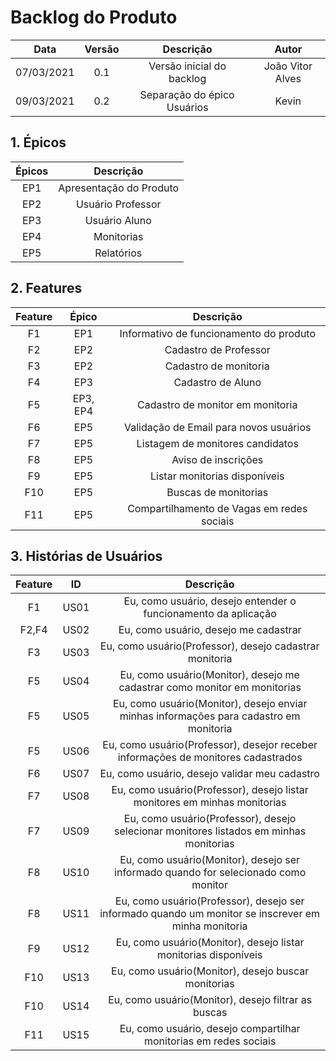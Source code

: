 # Backlog do Produto

|Data|Versão|Descrição|Autor|
|:--:|:--:|:--:|:---:|
| 07/03/2021 | 0.1 | Versão inicial do backlog | João Vitor Alves |
| 09/03/2021 | 0.2 | Separação do épico Usuários | Kevin |

## 1. Épicos

|Épicos|Descrição|
|:--:|:--:|
|EP1|Apresentação do Produto|
|EP2|Usuário Professor      |
|EP3|Usuário Aluno          |
|EP4|Monitorias             |
|EP5|Relatórios             |


## 2. Features

|Feature|Épico|Descrição|
|:--:|:--:|:--:|
|F1|EP1| Informativo de funcionamento do produto    |
|F2|EP2| Cadastro de Professor                      |
|F3|EP2| Cadastro de monitoria                        |
|F4|EP3| Cadastro de Aluno                          |
|F5|EP3, EP4| Cadastro de monitor em monitoria        |
|F6|EP5| Validação de Email para novos usuários     |
|F7|EP5| Listagem de monitores candidatos           |
|F8|EP5| Aviso de inscrições                        |
|F9|EP5| Listar monitorias disponíveis                |
|F10|EP5| Buscas de monitorias                        |
|F11|EP5| Compartilhamento de Vagas em redes sociais|

## 3. Histórias de Usuários

|Feature|ID|Descrição|
|:--:|-----|:--:|
|F1|US01| Eu, como usuário, desejo entender o funcionamento da aplicação|
|F2,F4|US02| Eu, como usuário, desejo me cadastrar|
|F3|US03| Eu, como usuário(Professor), desejo cadastrar monitoria|
|F5|US04| Eu, como usuário(Monitor), desejo me cadastrar como monitor em monitorias|
|F5|US05| Eu, como usuário(Monitor), desejo enviar minhas informações para cadastro em monitoria|
|F5|US06| Eu, como usuário(Professor), desejor receber informações de monitores cadastrados|
|F6|US07| Eu, como usuário, desejo validar meu cadastro|
|F7|US08| Eu, como usuário(Professor), desejo listar monitores em minhas monitorias|
|F7|US09| Eu, como usuário(Professor), desejo selecionar monitores listados em minhas monitorias|
|F8|US10| Eu, como usuário(Monitor), desejo ser informado quando for selecionado como monitor|
|F8|US11| Eu, como usuário(Professor), desejo ser informado quando um monitor se inscrever em minha monitoria|
|F9|US12| Eu, como usuário(Monitor), desejo listar monitorias disponíveis|
|F10|US13| Eu, como usuário(Monitor), desejo buscar monitorias|
|F10|US14| Eu, como usuário(Monitor), desejo filtrar as buscas|
|F11|US15| Eu, como usuário, desejo compartilhar monitorias em redes sociais|
